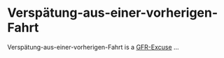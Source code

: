 # Verspätung-aus-einer-vorherigen-Fahrt

Verspätung-aus-einer-vorherigen-Fahrt is a [GFR-Excuse](8011000.md) ...
